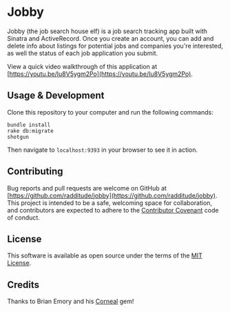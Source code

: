 # Jobby

Jobby (the job search house elf) is a job search tracking app built with Sinatra and ActiveRecord. Once you create an account, you can add and delete info about listings for potential jobs and companies you're interested, as well the status of each job application you submit.

View a quick video walkthrough of this application at [https://youtu.be/Iu8V5ygm2Po](https://youtu.be/Iu8V5ygm2Po).

## Usage & Development

Clone this repository to your computer and run the following commands:

```
bundle install
rake db:migrate
shotgun
```

Then navigate to `localhost:9393` in your browser to see it in action.

## Contributing

Bug reports and pull requests are welcome on GitHub at [https://github.com/radditude/jobby](https://github.com/radditude/jobby). This project is intended to be a safe, welcoming space for collaboration, and contributors are expected to adhere to the [Contributor Covenant](http://contributor-covenant.org) code of conduct.

## License

This software is available as open source under the terms of the [MIT License](http://opensource.org/licenses/MIT).

## Credits

Thanks to Brian Emory and his [Corneal](https://github.com/thebrianemory/corneal) gem!
